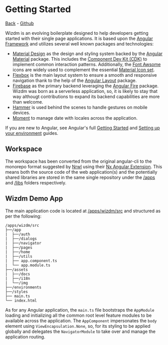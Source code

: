 # Getting Started

<!-- toc: toc.json -->

[Back](back) - [Github](https://github.com/wizdmio/wizdm/tree/master)

Wizdm is an evolving boilerplate designed to help developers getting started with their single page applications. It is based upon the [Angular Framework](https://angular.io) and utilizes several well known packages and technologies:

* [Material Design](https://material.io) as the design and styling system backed by the [Angular Material](https://material.angular.io) package. This includes the [Component Dev Kit (CDK)](https://material.angular.io/cdk) to implement common interaction patterns. Additionally, the [Font Awsome](https://fontawesome.com) icons are widely used to complement the essential [Material Icon set](https://material.io/resources/icons).
* [Flexbox](https://css-tricks.com/snippets/css/a-guide-to-flexbox) is the main layout system to ensure a smooth and responsive navigation thank to the help of the [Angular Layout](https://github.com/angular/flex-layout/wiki) package.
* [Firebase](https://firebase.google.com) as the primary backend leveraging the [Angular Fire](https://github.com/angular/angularfire) package. Wizdm was born as a serverless application, so, it is likely to stay that way althougt contributions to expand its backend capabilities are more than welcome.
* [Hammer](https://hammerjs.github.io) is used behind the scenes to handle gestures on mobile devices.
* [Moment](https://momentjs.com) to manage date with locales across the application.

If you are new to Angular, see Angular's full [Getting Started](https://angular.io/start) and [Setting up your environment](https://angular.io/guide/setup-local) guides.

## Workspace
The workspace has been converted from the original angular-cli to the monorepo format suggested by [Nrwl](https://nrwl.io) using their [Nx Angular Extension](https://nx.dev/angular/getting-started/why-nx). This means both the source code of the web application(s) and the  potentially shared libraries are stored in the same single repository under the [/apps](https://github.com/wizdmio/wizdm/tree/master/apps) and [/libs](https://github.com/wizdmio/wizdm/tree/master/libs) folders respectively.

## Wizdm Demo App
The main application code is located at [/apps/wizdm/src](https://github.com/wizdmio/wizdm/tree/master/apps/wizdm/src) and structured as per the following:
```
/apps/wizdm/src
├──/app
|  ├──/auth
|  ├──/dialogs
|  ├──/navigator
|  ├──/pages
|  ├──/home
|  ├──/utils
|  ├── app.component.ts
|  └── app.module.ts
├──/assets
|  ├──/docs
|  ├──/i18n
|  └──/img
├──/environments
├──/styles
├── main.ts
└── index.html
 ```
As for any Angular application, the `main.ts` file bootstraps the `AppModule` loading and initializing all the common root level feature modules to be available across the application. The `AppComponent` impersonates the `body` element using `ViewEncapsulation.None`, so, for its styling to be applied globally and delegates the `NavigatorModule` to take over and manage the application routing.
